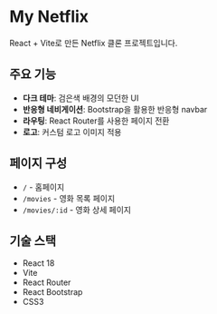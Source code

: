 # My Netflix

React + Vite로 만든 Netflix 클론 프로젝트입니다.

## 주요 기능

- **다크 테마**: 검은색 배경의 모던한 UI
- **반응형 네비게이션**: Bootstrap을 활용한 반응형 navbar
- **라우팅**: React Router를 사용한 페이지 전환
- **로고**: 커스텀 로고 이미지 적용

## 페이지 구성

- `/` - 홈페이지
- `/movies` - 영화 목록 페이지
- `/movies/:id` - 영화 상세 페이지

## 기술 스택

- React 18
- Vite
- React Router
- React Bootstrap
- CSS3


